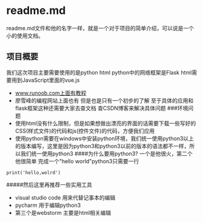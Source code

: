 # readme.md

readme.md文件和他的名字一样，就是一个对于项目的简单介绍，可以说是一个小的使用文档。
## 项目概要
我们这次项目主要需要使用的是python html 
python中的网络框架是Flask
html需要用到JavaScript里面的vue.js
* www.runoob.com上面有教程
* 廖雪峰的编程网站上面也有
但是也是只有一个初步的了解
至于具体的应用和flask框架这种还需要大家去查文档
查CSDN博客来解决具体问题
###环境问题
* 使用html没有什么限制，但是如果想做出漂亮的界面的话需要下载一些写好的CSS(样式文件)的代码和js(控件文件)的代码，方便我们应用
* 使用python需要在windows中安装python环境，我们统一使用python3以上的版本编写，这里是因为python3和python3以前的版本的语法都不一样，所以我们统一使用python3
####为什么要用python3?
一个是他很火，第二个他很简单
完成一个"hello world"python3只需要一行

`print('hello,wolrd')`

#####然后这里再推荐一些实用工具
* visual studio code 用来代替记事本的编辑
* pycharm 用于编辑python3
* 第三个是webstorm 主要是html相关编辑